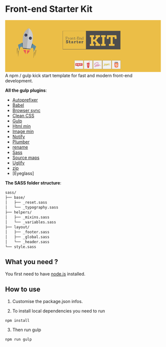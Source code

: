 # Front-end **Starter Kit**
![](docs/img/starter-kit_header.png)
A npm / gulp kick start template for fast and modern front-end development.


**All the gulp plugins**:

-   [Autoprefixer](https://www.npmjs.com/package/gulp-autoprefixer)
-   [Babel](https://www.npmjs.com/package/gulp-babel)
-   [Browser sync](https://www.npmjs.com/package/browser-sync)
-   [Clean CSS](https://www.npmjs.com/package/gulp-clean-css)
-   [Gulp](https://www.npmjs.com/package/gulp)
-   [Html min](https://www.npmjs.com/package/gulp-htmlmin)
-   [Image min](https://www.npmjs.com/package/gulp-imagemin)
-   [Notify](https://www.npmjs.com/package/gulp-notify)
-   [Plumber](https://www.npmjs.com/package/gulp-plumber)
-   [rename](https://www.npmjs.com/package/gulp-rename)
-   [Sass](https://www.npmjs.com/package/gulp-sass)
-   [Source maps](https://www.npmjs.com/package/gulp-sourcemaps)
-   [Uglify](https://www.npmjs.com/package/gulp-uglify)
-   [zip](https://www.npmjs.com/package/zip)
-   [Eyeglass]


**The SASS folder structure**:

```
sass/
├── base/
│   ├── _reset.sass
│   └── _typography.sass
├── helpers/
│   ├── _mixins.sass
│   └── _variables.sass
├── layout/
│   ├── _footer.sass
│   ├── _global.sass
│   └── _header.sass
└── style.sass
```

## What you need ?

You first need to have [node.js](https://nodejs.org/en/) installed.


## How to use

1.  Customise the package.json infos.

2.  To install local dependencies you need to run

```
npm install
```

3.  Then run gulp

```
npm run gulp
```
